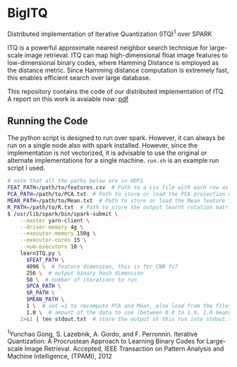# BigITQ
Distributed implementation of Iterative Quantization (ITQ)<sup>1</sup> over SPARK

ITQ is a powerful approximate nearest neighbor search technique for large-scale image retrieval. ITQ can map high-dimensional float image features to low-dimensional binary codes, where Hamming Distance is employed as the distance metric. Since Hamming distance computation is extremely fast, this enables efficient search over large database.

This repository contains the code of our distributed implementation of ITQ. A report on this work is avaiable now: [pdf](https://github.com/rohitgirdhar/BigITQ/raw/master/report.pdf)

## Running the Code

The python script is designed to run over spark. However, it can always be run on a single node also with spark
installed. However, since the implementation is not vectorized, it is advisable to use the original or alternate
implementations for a single machine. `run.sh` is an example run script I used.

```bash
# note that all the paths below are in HDFS
FEAT_PATH=/path/to/features.csv  # Path to a csv file with each row as a feature vector
PCA_PATH=/path/to/PCA.txt  # Path to store or load the PCA projection matrix (CSV with delimiter=space)
MEAN_PATH=/path/to/Mean.txt  # Path to store or load the Mean feature from the data (CSV with delimiter=newline)
R_PATH=/path/to/R.txt  # Path to store the output learnt rotation matrix
$ /usr/lib/spark/bin/spark-submit \
    --master yarn-client \
    --driver-memory 4g \
    --executor-memory 150g \
    --executor-cores 15 \
    --num-executors 10 \
    learnITQ.py \
      $FEAT_PATH \
      4096 \  # feature dimension, this is for CNN fc7
      256 \  # output binary hash dimension
      50 \  # number of iterations to run
      $PCA_PATH \
      $R_PATH \
      $MEAN_PATH \
      1 \  # set =1 to recompute PCA and Mean, else load from the files
      1.0 \  # amount of the data to use (between 0.0 to 1.0, 1.0 means all the data)
    2>&1 | tee stdout.txt  # store the output of this run into stdout.txt 
```


<sup>1</sup>Yunchao Gong, S. Lazebnik, A. Gordo, and F. Perronnin. Iterative Quantization: A Procrustean Approach to Learning Binary Codes for Large-scale Image Retrieval. Accepted, IEEE Transaction on Pattern Analysis and Machine Intelligence, (TPAMI), 2012
